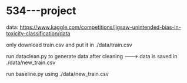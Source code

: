 # 534---project

data: https://www.kaggle.com/competitions/jigsaw-unintended-bias-in-toxicity-classification/data

only download train.csv and put it in ./data/train.csv

run dataclean.py  to generate data after cleaning ---> data is saved in  ./data/new_train.csv

run baseline.py using ./data/new_train.csv
